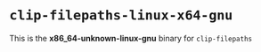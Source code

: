 # `clip-filepaths-linux-x64-gnu`

This is the **x86_64-unknown-linux-gnu** binary for `clip-filepaths`
